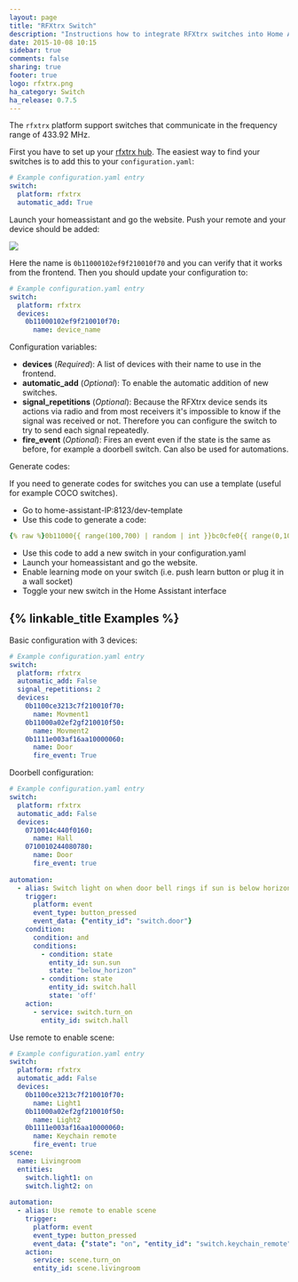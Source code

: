 ```yaml
---
layout: page
title: "RFXtrx Switch"
description: "Instructions how to integrate RFXtrx switches into Home Assistant."
date: 2015-10-08 10:15
sidebar: true
comments: false
sharing: true
footer: true
logo: rfxtrx.png
ha_category: Switch
ha_release: 0.7.5
---
```


The `rfxtrx` platform support switches that communicate in the frequency range of 433.92 MHz.

First you have to set up your [rfxtrx hub](/components/rfxtrx/).
The easiest way to find your switches is to add this to your `configuration.yaml`:

```yaml
# Example configuration.yaml entry
switch:
  platform: rfxtrx
  automatic_add: True
```

Launch your homeassistant and go the website.
Push your remote and your device should be added:

<p class='img'>
<img src='/images/components/rfxtrx/switch.png' />
</p>

Here the name is `0b11000102ef9f210010f70` and you can verify that it works from the frontend.
Then you should update your configuration to:

```yaml
# Example configuration.yaml entry
switch:
  platform: rfxtrx
  devices:
    0b11000102ef9f210010f70:
      name: device_name
```

Configuration variables:

- **devices** (*Required*): A list of devices with their name to use in the frontend.
- **automatic_add** (*Optional*): To enable the automatic addition of new switches.
- **signal_repetitions** (*Optional*): Because the RFXtrx device sends its actions via radio and from most receivers it's impossible to know if the signal was received or not. Therefore you can configure the switch to try to send each signal repeatedly.
- **fire_event** (*Optional*): Fires an event even if the state is the same as before, for example a doorbell switch. Can also be used for automations.

Generate codes:

If you need to generate codes for switches you can use a template (useful for example COCO switches).

- Go to home-assistant-IP:8123/dev-template
- Use this code to generate a code:

```yaml
{% raw %}0b11000{{ range(100,700) | random | int }}bc0cfe0{{ range(0,10) | random | int }}010f70{% endraw %}
```

- Use this code to add a new switch in your configuration.yaml
- Launch your homeassistant and go the website.
- Enable learning mode on your switch (i.e. push learn button or plug it in a wall socket)
- Toggle your new switch in the Home Assistant interface

## {% linkable_title Examples %}

Basic configuration with 3 devices:

```yaml
# Example configuration.yaml entry
switch:
  platform: rfxtrx
  automatic_add: False
  signal_repetitions: 2
  devices:
    0b1100ce3213c7f210010f70:
      name: Movment1
    0b11000a02ef2gf210010f50:
      name: Movment2
    0b1111e003af16aa10000060:
      name: Door
      fire_event: True
```

Doorbell configuration:

```yaml
# Example configuration.yaml entry
switch:
  platform: rfxtrx
  automatic_add: False
  devices:
    0710014c440f0160:
      name: Hall
    0710010244080780:
      name: Door
      fire_event: true
      
automation:
  - alias: Switch light on when door bell rings if sun is below horizon and light was off
    trigger:
      platform: event
      event_type: button_pressed
      event_data: {"entity_id": "switch.door"}
    condition:
      condition: and
      conditions:
        - condition: state
          entity_id: sun.sun
          state: "below_horizon"
        - condition: state
          entity_id: switch.hall
          state: 'off'
    action:
      - service: switch.turn_on
        entity_id: switch.hall
```

Use remote to enable scene:

```yaml
# Example configuration.yaml entry
switch:
  platform: rfxtrx
  automatic_add: False
  devices:
    0b1100ce3213c7f210010f70:
      name: Light1
    0b11000a02ef2gf210010f50:
      name: Light2
    0b1111e003af16aa10000060:
      name: Keychain remote
      fire_event: true
scene:
  name: Livingroom
  entities:
    switch.light1: on
    switch.light2: on
    
automation:
  - alias: Use remote to enable scene
    trigger:
      platform: event
      event_type: button_pressed
      event_data: {"state": "on", "entity_id": "switch.keychain_remote"}
    action:
      service: scene.turn_on
      entity_id: scene.livingroom
```
